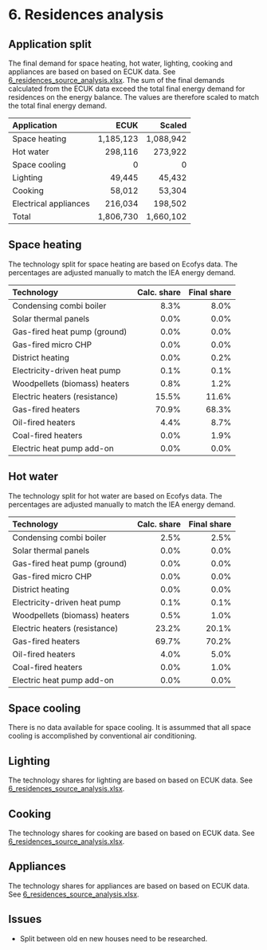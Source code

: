 # 6. Residences analysis

## Application split


The final demand for space heating, hot water, lighting, cooking and appliances are based on based on ECUK data. See [6_residences_source_analysis.xlsx](6_residences_source_analysis.xlsx). The sum of the final demands calculated from the ECUK data exceed the total final energy demand for residences on the energy balance. The values are therefore scaled to match the total final energy demand.

| Application           | ECUK      | Scaled    |
| :-------------------- | --------: | --------: |
| Space heating         | 1,185,123 | 1,088,942 |
| Hot water             |   298,116 |   273,922 |
| Space cooling         |         0 |         0 |
| Lighting              |    49,445 |    45,432 |
| Cooking               |    58,012 |    53,304 |
| Electrical appliances |   216,034 |   198,502 |
| Total                 | 1,806,730 | 1,660,102 |


## Space heating

The technology split for space heating are based on Ecofys data. The percentages are adjusted manually to match the IEA energy demand. 


| Technology                    | Calc. share | Final share |
| :---------------------------- | ----------: | ----------: |
| Condensing combi boiler       |        8.3% |        8.0% |
| Solar thermal panels          |        0.0% |        0.0% |
| Gas-fired heat pump (ground)  |        0.0% |        0.0% |
| Gas-fired micro CHP           |        0.0% |        0.0% |
| District heating              |        0.0% |        0.2% |
| Electricity-driven heat pump  |        0.1% |        0.1% |
| Woodpellets (biomass) heaters |        0.8% |        1.2% |
| Electric heaters (resistance) |       15.5% |       11.6% |
| Gas-fired heaters             |       70.9% |       68.3% |
| Oil-fired heaters             |        4.4% |        8.7% |
| Coal-fired heaters            |        0.0% |        1.9% |
| Electric heat pump add-on     |        0.0% |        0.0% |


## Hot water

The technology split for hot water are based on Ecofys data. The percentages are adjusted manually to match the IEA energy demand. 


| Technology                    | Calc. share | Final share |
| :---------------------------- | ----------: | ----------: |
| Condensing combi boiler       |        2.5% |        2.5% |
| Solar thermal panels          |        0.0% |        0.0% |
| Gas-fired heat pump (ground)  |        0.0% |        0.0% |
| Gas-fired micro CHP           |        0.0% |        0.0% |
| District heating              |        0.0% |        0.0% |
| Electricity-driven heat pump  |        0.1% |        0.1% |
| Woodpellets (biomass) heaters |        0.5% |        1.0% |
| Electric heaters (resistance) |       23.2% |       20.1% |
| Gas-fired heaters             |       69.7% |       70.2% |
| Oil-fired heaters             |        4.0% |        5.0% |
| Coal-fired heaters            |        0.0% |        1.0% |
| Electric heat pump add-on     |        0.0% |        0.0% |


## Space cooling

There is no data available for space cooling. It is assummed that all space cooling is accomplished by conventional air conditioning.


## Lighting

The technology shares for lighting are based on based on ECUK data. See [6_residences_source_analysis.xlsx](6_residences_source_analysis.xlsx). 


## Cooking

The technology shares for cooking are based on based on ECUK data. See [6_residences_source_analysis.xlsx](6_residences_source_analysis.xlsx). 


## Appliances

The technology shares for appliances are based on based on ECUK data. See [6_residences_source_analysis.xlsx](6_residences_source_analysis.xlsx). 


## Issues

- Split between old en new houses need to be researched.